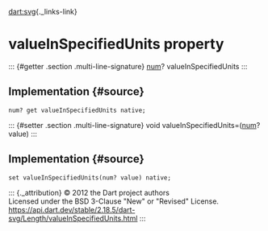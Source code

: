 [dart:svg](../../dart-svg/dart-svg-library){._links-link}

valueInSpecifiedUnits property
==============================

::: {#getter .section .multi-line-signature}
[num](../../dart-core/num-class)? valueInSpecifiedUnits
:::

Implementation {#source}
--------------

``` {.language-dart data-language="dart"}
num? get valueInSpecifiedUnits native;
```

::: {#setter .section .multi-line-signature}
void valueInSpecifiedUnits=([num](../../dart-core/num-class)? value)
:::

Implementation {#source}
--------------

``` {.language-dart data-language="dart"}
set valueInSpecifiedUnits(num? value) native;
```

::: {._attribution}
© 2012 the Dart project authors\
Licensed under the BSD 3-Clause \"New\" or \"Revised\" License.\
<https://api.dart.dev/stable/2.18.5/dart-svg/Length/valueInSpecifiedUnits.html>
:::
